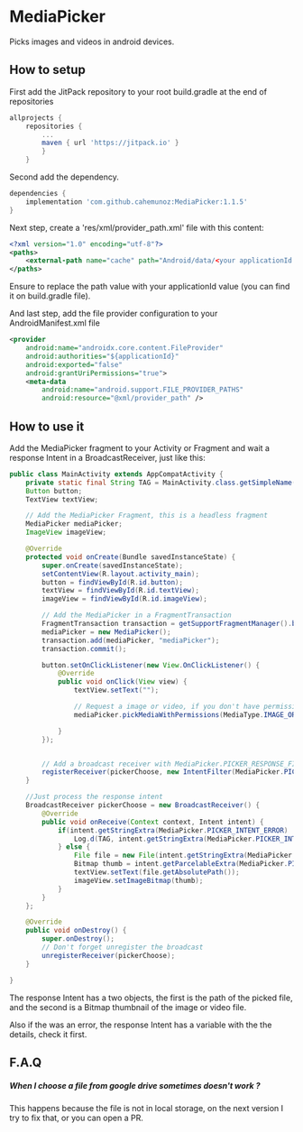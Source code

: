 # MediaPicker

Picks images and videos in android devices.

## How to setup
First add the JitPack repository to your root build.gradle at the end of repositories

```gradle
allprojects {
    repositories {
        ...
        maven { url 'https://jitpack.io' }
        }
    }
```

Second add the dependency.
```gradle
dependencies {
    implementation 'com.github.cahemunoz:MediaPicker:1.1.5'
}
```

Next step, create a 'res/xml/provider_path.xml' file with this content:
```xml
<?xml version="1.0" encoding="utf-8"?>
<paths>
    <external-path name="cache" path="Android/data/<your applicationId value>/cache" />
</paths>
```
Ensure to replace the path value with  your applicationId value (you can find it on build.gradle file).



And last step, add the file provider configuration to your AndroidManifest.xml file
```xml
<provider
    android:name="androidx.core.content.FileProvider"
    android:authorities="${applicationId}"
    android:exported="false"
    android:grantUriPermissions="true">
    <meta-data
        android:name="android.support.FILE_PROVIDER_PATHS"
        android:resource="@xml/provider_path" />
```


## How to use it
Add the MediaPicker fragment to your Activity or Fragment and wait a response Intent in a BroadcastReceiver, just like this:
```java
public class MainActivity extends AppCompatActivity {
    private static final String TAG = MainActivity.class.getSimpleName();
    Button button;
    TextView textView;

    // Add the MediaPicker Fragment, this is a headless fragment
    MediaPicker mediaPicker;
    ImageView imageView;

    @Override
    protected void onCreate(Bundle savedInstanceState) {
        super.onCreate(savedInstanceState);
        setContentView(R.layout.activity_main);
        button = findViewById(R.id.button);
        textView = findViewById(R.id.textView);
        imageView = findViewById(R.id.imageView);

        // Add the MediaPicker in a FragmentTransaction
        FragmentTransaction transaction = getSupportFragmentManager().beginTransaction();
        mediaPicker = new MediaPicker();
        transaction.add(mediaPicker, "mediaPicker");
        transaction.commit();

        button.setOnClickListener(new View.OnClickListener() {
            @Override
            public void onClick(View view) {
                textView.setText("");

                // Request a image or video, if you don't have permissions the picker requests them
                mediaPicker.pickMediaWithPermissions(MediaType.IMAGE_OR_VIDEO);

            }
        });


        // Add a broadcast receiver with MediaPicker.PICKER_RESPONSE_FILTER Intent Filter
        registerReceiver(pickerChoose, new IntentFilter(MediaPicker.PICKER_RESPONSE_FILTER));
    }

    //Just process the response intent
    BroadcastReceiver pickerChoose = new BroadcastReceiver() {
        @Override
        public void onReceive(Context context, Intent intent) {
            if(intent.getStringExtra(MediaPicker.PICKER_INTENT_ERROR) != null) {
                Log.d(TAG, intent.getStringExtra(MediaPicker.PICKER_INTENT_ERROR));
            } else {
                File file = new File(intent.getStringExtra(MediaPicker.PICKER_INTENT_FILE));
                Bitmap thumb = intent.getParcelableExtra(MediaPicker.PICKER_INTENT_FILE_THUMB);
                textView.setText(file.getAbsolutePath());
                imageView.setImageBitmap(thumb);
            }
        }
    };

    @Override
    public void onDestroy() {
        super.onDestroy();
        // Don't forget unregister the broadcast
        unregisterReceiver(pickerChoose);
    }

}
```


The response Intent has a two objects, the first is the path of the picked file, and the second is a Bitmap thumbnail of the image or video file.

Also if the was an error, the response Intent has a variable with the the details, check it first.



## F.A.Q
##### When I choose a file from google drive sometimes doesn't work ?
This happens because the file is not in local storage, on the next version I try to fix that, or you can open a PR.


